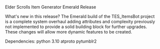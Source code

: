 Elder Scrolls Item Generator
Emerald Release


What's new in this release?
The Emerald build of the TES_ItemsBot project is a complete system overhaul adding attributes and complexity previously not implemented to provide a solid building block for further upgrades. These changes will allow more dynamic features to be created.

Dependencies:
python 3.10
atproto
pytumblr2
